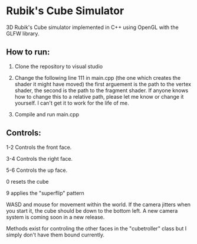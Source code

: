 # Rubik's Cube Simulator
3D Rubik's Cube simulator implemented in C++ using OpenGL with the GLFW library. 


## How to run:
1. Clone the repository to visual studio
2. Change the following line 111 in main.cpp (the one which creates the shader it might have moved)
    the first arguement is the path to the vertex shader, the second is the path to the fragment shader.
    If anyone knows how to change this to a relative path, please let me know or change it yourself. I can't get it to work for the life of me. 

3. Compile and run main.cpp

## Controls:
1-2 Controls the front face.

3-4 Controls the right face.

5-6 Controls the up face. 

0 resets the cube

9 applies the "superflip" pattern

WASD and mouse for movement within the world. If the camera jitters when you start it, the cube should be down to the bottom left. A new camera system is coming soon in a new release.


Methods exist for controling the other faces in the "cubetroller" class but I simply don't have them bound currently. 
